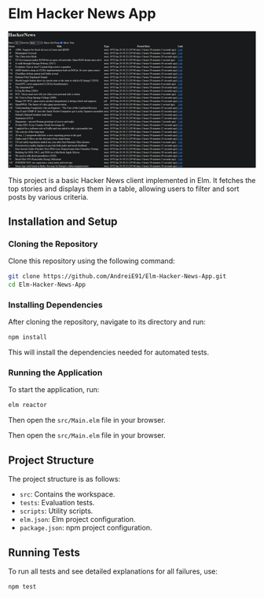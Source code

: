 # Elm Hacker News App

![Hacker News](images/img1.png)

This project is a basic Hacker News client implemented in Elm. It fetches the top stories and displays them in a table, allowing users to filter and sort posts by various criteria.

## Installation and Setup

### Cloning the Repository

Clone this repository using the following command:

```sh
git clone https://github.com/AndreiE91/Elm-Hacker-News-App.git
cd Elm-Hacker-News-App
```


### Installing Dependencies

After cloning the repository, navigate to its directory and run:

```sh
npm install
```


This will install the dependencies needed for automated tests.

### Running the Application

To start the application, run:

```sh
elm reactor
```
Then open the `src/Main.elm` file in your browser.


Then open the `src/Main.elm` file in your browser.

## Project Structure

The project structure is as follows:

- `src`: Contains the workspace.
- `tests`: Evaluation tests.
- `scripts`: Utility scripts.
- `elm.json`: Elm project configuration.
- `package.json`: npm project configuration.

## Running Tests

To run all tests and see detailed explanations for all failures, use:

```sh
npm test
```


